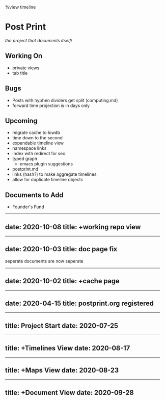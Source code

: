 %view timeline

# Post Print

*the project that documents itself!*

## Working On
- private views
- tab title

## Bugs
- Posts with hyphen dividers get split (computing.md)
- forward time projection is in days only

## Upcoming
- migrate cache to lowdb
- time down to the second
- expandable timeline view
- namespace links
- index with redirect for seo
- typed graph
    - emacs plugin suggestions
- postprint.md
- links (hash?) to make aggregate timelines
- allow for duplicate timeline objects

## Documents to Add
- Founder's Fund

---
date: 2020-10-08
title: +working repo view
---

---
date: 2020-10-03
title: doc page fix
---
seperate documents are now seperate

---
date: 2020-10-02
title: +cache page
---

---
date: 2020-04-15
title: postprint.org registered
---

---
title: Project Start
date: 2020-07-25
---

---
title: +Timelines View
date: 2020-08-17
---

---
title: +Maps View
date: 2020-08-23
---

---
title: +Document View
date: 2020-09-28
---

